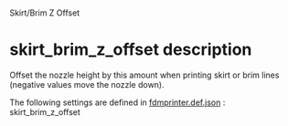 
# 
Skirt/Brim Z Offset


# skirt_brim_z_offset description
Offset the nozzle height by this amount when printing skirt or brim lines (negative values move the nozzle down).

The following settings are defined in [fdmprinter.def.json](https://github.com/smartavionics/Cura/blob/mb-master/resources/definitions/fdmprinter.def.json) : skirt_brim_z_offset